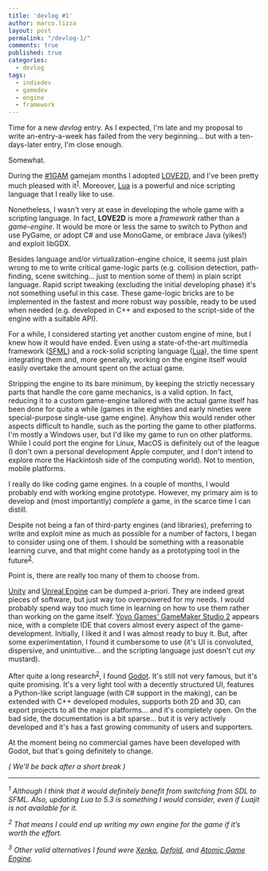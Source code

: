 ```yaml
---
title: 'devlog #1'
author: marco.lizza
layout: post
permalink: "/devlog-1/"
comments: true
published: true
categories: 
  - devlog
tags: 
  - indiedev
  - gamedev
  - engine
  - framework
---
```

Time for a new *devlog* entry. As I expected, I'm late and my proposal to write an-entry-a-week has failed from the very beginning... but with a ten-days-later entry, I'm close enough.

Somewhat.

During the [#1GAM](http://onegameamonth.com) gamejam months I adopted [LOVE2D](https://love2d.org/), and I've been pretty much pleased with it<sup>[1](#love2d_note)</sup>. Moreover, [Lua](https://lua.org) is a powerful and nice scripting language that I really like to use.

Nonetheless, I wasn't very at ease in developing the whole game with a scripting language. In fact, **LOVE2D** is more a *framework* rather than a *game-engine*. It would be more or less the same to switch to Python and use PyGame, or adopt C# and use MonoGame, or embrace Java (yikes!) and exploit libGDX.

Besides language and/or virtualization-engine choice, it seems just plain wrong to me to write critical game-logic parts (e.g. collision detection, path-finding, scene switching... just to mention some of them) in plain script language. Rapid script tweaking (excluding the initial developing phase) it's not something useful in this case. These game-logic bricks are to be implemented in the fastest and more robust way possible, ready to be used when needed (e.g. developed in C++ and exposed to the script-side of the engine with a suitable API).

For a while, I considered starting yet another custom engine of mine, but I knew how it would have ended. Even using a state-of-the-art multimedia framework ([SFML](https://sfml.org)) and a rock-solid scripting language ([Lua](https://lua.org)), the time spent integrating them and, more generally, working on the engine itself would easily overtake the amount spent on the actual game.

Stripping the engine to its bare minimum, by keeping the strictly necessary parts that handle the core game mechanics, is a valid option. In fact, reducing it to a custom game-engine tailored with the actual game itself has been done for quite a while (games in the eighties and early nineties were special-purpose single-use game engine). Anyhow this would render other aspects difficult to handle, such as the porting the game to other platforms. I'm mostly a Windows user, but I'd like my game to run on other platforms. While I could port the engine for Linux, MacOS is definitely out of the league (I don't own a personal development Apple computer, and I don't intend to explore more the Hackintosh side of the computing world). Not to mention, mobile platforms.

I really do like coding game engines. In a couple of months, I would probably end with working engine prototype. However, my primary aim is to develop and (most importantly) *complete* a game, in the scarce time I can distill.

Despite not being a fan of third-party engines (and libraries), preferring to write and exploit mine as much as possible for a number of factors, I began to consider using one of them. I should be something with a reasonable learning curve, and that might come handy as a prototyping tool in the future<sup>[2](#in_the_end)</sup>.

Point is, there are really too many of them to choose from.

[Unity](https://unity3d.com/) and [Unreal Engine](https://www.unrealengine.com) can be dumped a-priori. They are indeed great pieces of software, but just way too overpowered for my needs. I would probably spend way too much time in learning on how to use them rather than working on the game itself. [Yoyo Games' GameMaker Studio 2](http://www.yoyogames.com/gamemaker) appears nice, with a complete IDE that covers almost every aspect of the game-development. Initially, I liked it and I was almost ready to buy it. But, after some experimentation, I found it cumbersome to use (it's UI is convoluted, dispersive, and unintuitive... and the scripting language just doesn't cut *my* mustard).

After quite a long research<sup>[2](#other_engines)</sup>, I found [Godot](https://godotengine.org). It's still not very famous, but it's quite promising. It's a very light tool with a decently structured UI, features a Python-like script language (with C# support in the making), can be extended with C++ developed modules, supports both 2D and 3D, can export projects to all the major platforms... and it's completely open. On the bad side, the documentation is a bit sparse... but it is very actively developed and it's has a fast growing community of users and supporters.

At the moment being no commercial games have been developed with Godot, but that's going definitely to change.

*( We'll be back after a short break )*

---

*<sup><a name="love2d_note">1</a></sup> Although I think that it would definitely benefit from switching from SDL to SFML. Also, updating Lua to 5.3 is something I would consider, even if Luajit is not available for it.*

*<sup><a name="in_the_end">2</a></sup> That means I could end up writing my own engine for the game if it’s worth the effort.*

*<sup><a name="other_engines">3</a></sup> Other valid alternatives I found were [Xenko](http://xenko.com/), [Defold](http://www.defold.com/), and [Atomic Game Engine](https://www.atomicgameengine.com/).*
